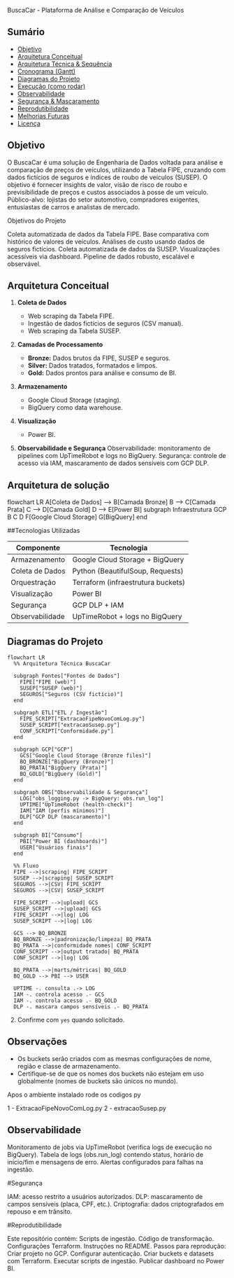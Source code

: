 BuscaCar - Plataforma de Análise e Comparação de Veículos

## Sumário
- [Objetivo](#objetivo)
- [Arquitetura Conceitual](#arquitetura-conceitual)
- [Arquitetura Técnica & Sequência](#arquitetura-técnica--sequência)
- [Cronograma (Gantt)](#cronograma-gantt)
- [Diagramas do Projeto](#diagramas-projeto)
- [Execução (como rodar)](#execução-como-rodar)
- [Observabilidade](#observabilidade)
- [Segurança & Mascaramento](#segurança--mascaramento)
- [Reprodutibilidade](#reprodutibilidade)
- [Melhorias Futuras](#melhorias-futuras)
- [Licença](#licença)
  
## Objetivo

O BuscaCar é uma solução de Engenharia de Dados voltada para análise e comparação de preços de veículos, utilizando a Tabela FIPE, cruzando com dados fictícios de seguros e índices de roubo de veículos (SUSEP).
O objetivo é fornecer insights de valor, visão de risco de roubo e previsibilidade de preços e custos associados à posse de um veículo.
Público-alvo: lojistas do setor automotivo, compradores exigentes, entusiastas de carros e analistas de mercado.

Objetivos do Projeto

Coleta automatizada de dados da Tabela FIPE.
Base comparativa com histórico de valores de veículos.
Análises de custo usando dados de seguros fictícios.
Coleta automatizada de dados da SUSEP.
Visualizações acessíveis via dashboard.
Pipeline de dados robusto, escalável e observável.

## Arquitetura Conceitual

1. **Coleta de Dados**
   - Web scraping da Tabela FIPE.
   - Ingestão de dados fictícios de seguros (CSV manual).
   - Web scraping da Tabela SUSEP.
   
2. **Camadas de Processamento**
   - **Bronze:** Dados brutos da FIPE, SUSEP e seguros.
   - **Silver:** Dados tratados, formatados e limpos.
   - **Gold:** Dados prontos para análise e consumo de BI.

3. **Armazenamento**
   - Google Cloud Storage (staging).
   - BigQuery como data warehouse.
     
4. **Visualização**
   - Power BI.

5. **Observabilidade e Segurança** 
   Observabilidade: monitoramento de pipelines com UpTimeRobot e logs no BigQuery.
   Segurança: controle de acesso via IAM, mascaramento de dados sensíveis com GCP DLP.
   
## Arquitetura de solução

flowchart LR
    A[Coleta de Dados] --> B[Camada Bronze]
    B --> C[Camada Prata]
    C --> D[Camada Gold]
    D --> E[Power BI]
    subgraph Infraestrutura GCP
        B
        C
        D
        F[Google Cloud Storage]
        G[BigQuery]
    end

##Tecnologias Utilizadas

| Componente      | Tecnologia                         |
| --------------- | ---------------------------------- |
| Armazenamento   | Google Cloud Storage + BigQuery    |
| Coleta de Dados | Python (BeautifulSoup, Requests)   |
| Orquestração    | Terraform (infraestrutura buckets) |
| Visualização    | Power BI                           |
| Segurança       | GCP DLP + IAM                      |
| Observabilidade | UpTimeRobot + logs no BigQuery     |

## Diagramas do Projeto

```mermaid
flowchart LR
  %% Arquitetura Técnica BuscaCar

  subgraph Fontes["Fontes de Dados"]
    FIPE["FIPE (web)"]
    SUSEP["SUSEP (web)"]
    SEGUROS["Seguros (CSV fictício)"]
  end

  subgraph ETL["ETL / Ingestão"]
    FIPE_SCRIPT["ExtracaoFipeNovoComLog.py"]
    SUSEP_SCRIPT["extracaoSusep.py"]
    CONF_SCRIPT["Conformidade.py"]
  end

  subgraph GCP["GCP"]
    GCS["Google Cloud Storage (Bronze files)"]
    BQ_BRONZE["BigQuery (Bronze)"]
    BQ_PRATA["BigQuery (Prata)"]
    BQ_GOLD["BigQuery (Gold)"]
  end

  subgraph OBS["Observabilidade & Segurança"]
    LOG["obs_logging.py -> BigQuery: obs.run_log"]
    UPTIME["UpTimeRobot (health-check)"]
    IAM["IAM (perfis mínimos)"]
    DLP["GCP DLP (mascaramento)"]
  end

  subgraph BI["Consumo"]
    PBI["Power BI (dashboards)"]
    USER["Usuários finais"]
  end

  %% Fluxo
  FIPE -->|scraping| FIPE_SCRIPT
  SUSEP -->|scraping| SUSEP_SCRIPT
  SEGUROS -->|CSV| FIPE_SCRIPT
  SEGUROS -->|CSV| SUSEP_SCRIPT

  FIPE_SCRIPT -->|upload| GCS
  SUSEP_SCRIPT -->|upload| GCS
  FIPE_SCRIPT -->|log| LOG
  SUSEP_SCRIPT -->|log| LOG

  GCS --> BQ_BRONZE
  BQ_BRONZE -->|padronização/limpeza| BQ_PRATA
  BQ_PRATA -->|conformidade nomes| CONF_SCRIPT
  CONF_SCRIPT -->|output tratado| BQ_PRATA
  CONF_SCRIPT -->|log| LOG

  BQ_PRATA -->|marts/métricas| BQ_GOLD
  BQ_GOLD --> PBI --> USER

  UPTIME -. consulta .-> LOG
  IAM -. controla acesso .- GCS
  IAM -. controla acesso .- BQ_GOLD
  DLP -. mascara campos sensíveis .- BQ_PRATA
```

2. Confirme com `yes` quando solicitado.

## Observações

- Os buckets serão criados com as mesmas configurações de nome, região e classe de armazenamento.
- Certifique-se de que os nomes dos buckets não estejam em uso globalmente (nomes de buckets são únicos no mundo).

Apos o ambiente instalado rode os codigos py



1 - ExtracaoFipeNovoComLog.py
2 - extracaoSusep.py

## Observabilidade

Monitoramento de jobs via UpTimeRobot (verifica logs de execução no BigQuery).
Tabela de logs (obs.run_log) contendo status, horário de início/fim e mensagens de erro.
Alertas configurados para falhas na ingestão.

#Segurança

IAM: acesso restrito a usuários autorizados.
DLP: mascaramento de campos sensíveis (placa, CPF, etc.).
Criptografia: dados criptografados em repouso e em trânsito.

#Reprodutibilidade

Este repositório contém:
Scripts de ingestão.
Código de transformação.
Configurações Terraform.
Instruções no README.
Passos para reprodução:
Criar projeto no GCP.
Configurar autenticação.
Criar buckets e datasets com Terraform.
Executar scripts de ingestão.
Publicar dashboard no Power BI.
